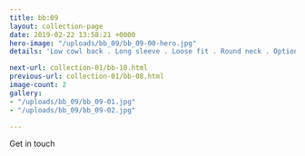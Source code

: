 ```yaml
---
title: bb:09
layout: collection-page
date: 2019-02-22 13:58:21 +0000
hero-image: "/uploads/bb_09/bb_09-00-hero.jpg"
details: 'Low cowl back . Long sleeve . Loose fit . Round neck . Optional pearl '

next-url: collection-01/bb-10.html
previous-url: collection-01/bb-08.html
image-count: 2
gallery:
- "/uploads/bb_09/bb_09-01.jpg"
- "/uploads/bb_09/bb_09-02.jpg"

---
```

Get in touch